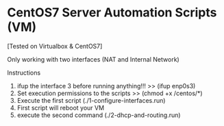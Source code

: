 # CentOS7 Server Automation Scripts (VM)

[Tested on Virtualbox & CentOS7]

Only working with two interfaces (NAT and Internal Network)

Instructions

1. ifup the interface 3 before running anything!!! >> (ifup enp0s3)
2. Set execution permissions to the scripts >> (chmod +x /centos/*)
3. Execute the first script (./1-configure-interfaces.run)
4. First script will reboot your VM
5. execute the second command (./2-dhcp-and-routing.run)
